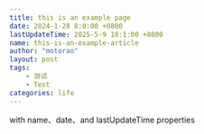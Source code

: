 ```yaml
---
title: this is an example page
date: 2024-1-28 8:0:00 +0800
lastUpdateTime: 2025-5-9 18:1:00 +0800
name: this-is-an-example-article
author: "motorao"
layout: post
tags: 
    - 测试
    - Test
categories: life
---
```

    
with name、date、and lastUpdateTime properties


